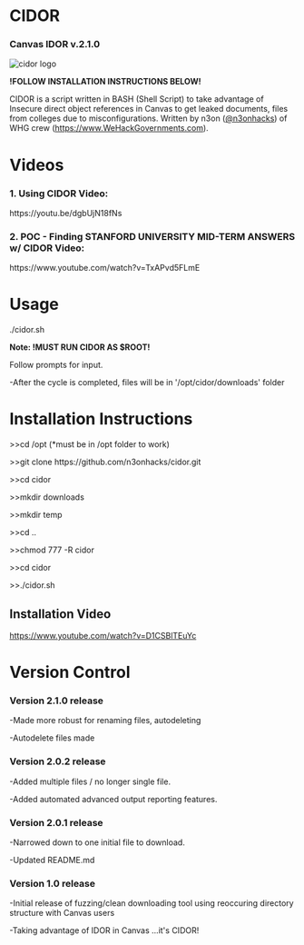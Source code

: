 <h1>CIDOR</h1> 
<h3>Canvas IDOR v.2.1.0</h3>
<img src="https://raw.githubusercontent.com/n3onhacks/cidor/main/cidor-git.jpg" alt="cidor logo">

**!FOLLOW INSTALLATION INSTRUCTIONS BELOW!**<p>
CIDOR is a script written in BASH (Shell Script) to take advantage of Insecure direct object references in Canvas to get leaked documents, files from colleges due to misconfigurations. Written by n3on (<a href="https://www.twitter.com/@n3onhacks">@n3onhacks</a>) of WHG crew (https://www.WeHackGovernments.com).

<h1>Videos</h1>

<h3>1. Using CIDOR Video:</h3><p>
 https://youtu.be/dgbUjN18fNs<p>

<h3>2. POC - Finding STANFORD UNIVERSITY MID-TERM ANSWERS w/ CIDOR Video:</h3><p>
 https://www.youtube.com/watch?v=TxAPvd5FLmE<p>
  
<h1>Usage</h1>
  
./cidor.sh

<b>Note: **!MUST RUN CIDOR AS $ROOT!**</b><p>

Follow prompts for input.<p>
-After the cycle is completed, files will be in '/opt/cidor/downloads' folder<p>

 <h1>Installation Instructions</h1>
>>cd /opt  (*must be in /opt folder to work)<p><p>
>>git clone https://github.com/n3onhacks/cidor.git<p>
>>cd cidor<p>
>>mkdir downloads<p>
>>mkdir temp<p>
>>cd ..<p>
>>chmod 777 -R cidor<p>
>>cd cidor<p>
>>./cidor.sh<p>

<h2>Installation Video</h2>

https://www.youtube.com/watch?v=D1CSBlTEuYc

<h1>Version Control</h1>

<h3>Version 2.1.0 release</h3>
-Made more robust for renaming files, autodeleting<p>
-Autodelete files made<p>
  
<h3>Version 2.0.2 release</h3>
-Added multiple files / no longer single file.<p>
-Added automated advanced output reporting features.<p>

<h3>Version 2.0.1 release</h3>
-Narrowed down to one initial file to download.<p>
-Updated README.md<p>

<h3>Version 1.0 release</h3>
-Initial release of fuzzing/clean downloading tool using reoccuring directory structure with Canvas users<p>
-Taking advantage of IDOR in Canvas ...it's CIDOR!<p>
 

